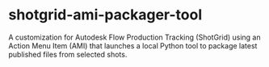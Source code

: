 # shotgrid-ami-packager-tool
A customization for Autodesk Flow Production Tracking (ShotGrid) using an Action Menu Item (AMI) that launches a local Python tool to package latest published files from selected shots.
